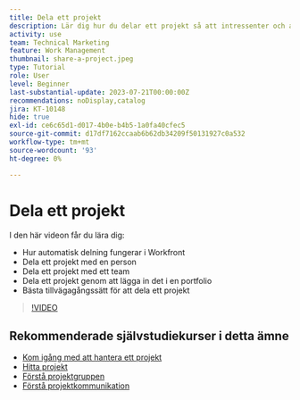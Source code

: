 ```yaml
---
title: Dela ett projekt
description: Lär dig hur du delar ett projekt så att intressenter och andra som är intresserade av projektet kan få insyn i det arbete som utförs med  [!DNL  Workfront].
activity: use
team: Technical Marketing
feature: Work Management
thumbnail: share-a-project.jpeg
type: Tutorial
role: User
level: Beginner
last-substantial-update: 2023-07-21T00:00:00Z
recommendations: noDisplay,catalog
jira: KT-10148
hide: true
exl-id: ce6c65d1-d017-4b0e-b4b5-1a0fa40cfec5
source-git-commit: d17df7162ccaab6b62db34209f50131927c0a532
workflow-type: tm+mt
source-wordcount: '93'
ht-degree: 0%

---
```



# Dela ett projekt

I den här videon får du lära dig:

* Hur automatisk delning fungerar i Workfront
* Dela ett projekt med en person
* Dela ett projekt med ett team
* Dela ett projekt genom att lägga in det i en portfolio
* Bästa tillvägagångssätt för att dela ett projekt

>[!VIDEO](https://video.tv.adobe.com/v/3418904/?quality=12&learn=on&enablevpops)

## Rekommenderade självstudiekurser i detta ämne

* [Kom igång med att hantera ett projekt](/help/manage-work/projects/getting-started-manage-a-project.md)
* [Hitta projekt](/help/manage-work/projects/find-projects.md)
* [Förstå projektgruppen](/help/manage-work/projects/understand-the-project-team.md)
* [Förstå projektkommunikation](/help/manage-work/projects/understand-project-communication.md)
